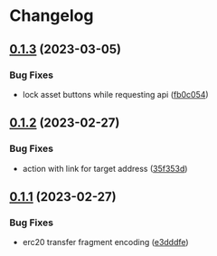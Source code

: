 # Changelog

## [0.1.3](https://github.com/aquiladev/bls-snap/compare/wallet-ui-v0.1.2...wallet-ui-v0.1.3) (2023-03-05)


### Bug Fixes

* lock asset buttons while requesting api ([fb0c054](https://github.com/aquiladev/bls-snap/commit/fb0c0541ce1ec02ee63ba442eee2bd68e3460128))

## [0.1.2](https://github.com/aquiladev/bls-snap/compare/wallet-ui-v0.1.1...wallet-ui-v0.1.2) (2023-02-27)


### Bug Fixes

* action with link for target address ([35f353d](https://github.com/aquiladev/bls-snap/commit/35f353ddeec2ca36e7982695ca231572f4ac283e))

## [0.1.1](https://github.com/aquiladev/bls-snap/compare/wallet-ui-v0.1.0...wallet-ui-v0.1.1) (2023-02-27)


### Bug Fixes

* erc20 transfer fragment encoding ([e3dddfe](https://github.com/aquiladev/bls-snap/commit/e3dddfefdd1f1b0e034cd34f3009fccdec72a123))
